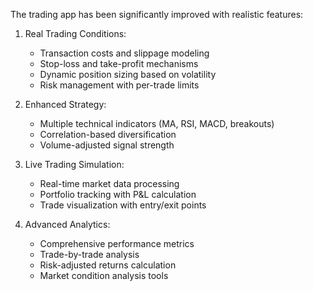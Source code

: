 The trading app has been significantly improved with realistic features:

1. Real Trading Conditions:
   - Transaction costs and slippage modeling
   - Stop-loss and take-profit mechanisms
   - Dynamic position sizing based on volatility
   - Risk management with per-trade limits

2. Enhanced Strategy:
   - Multiple technical indicators (MA, RSI, MACD, breakouts)
   - Correlation-based diversification
   - Volume-adjusted signal strength

3. Live Trading Simulation:
   - Real-time market data processing
   - Portfolio tracking with P&L calculation
   - Trade visualization with entry/exit points

4. Advanced Analytics:
   - Comprehensive performance metrics
   - Trade-by-trade analysis
   - Risk-adjusted returns calculation
   - Market condition analysis tools
